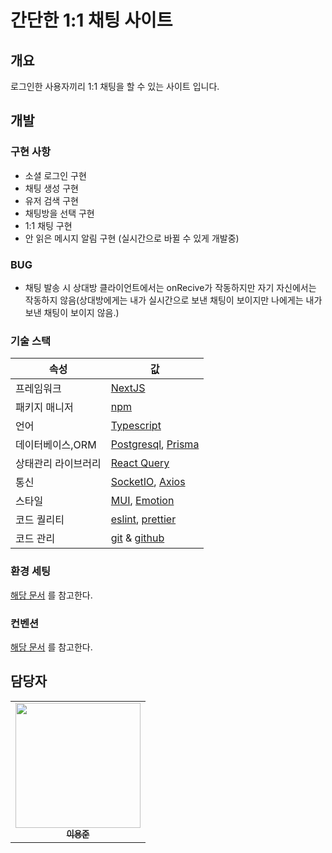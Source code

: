 # 간단한 1:1 채팅 사이트

## 개요

로그인한 사용자끼리 1:1 채팅을 할 수 있는 사이트 입니다.

## 개발

### 구현 사항
* 소셜 로그인 구현
* 채팅 생성 구현
* 유저 검색 구현
* 채팅방을 선택 구현
* 1:1 채팅 구현
* 안 읽은 메시지 알림 구현 (실시간으로 바뀔 수 있게 개발중)

### BUG
* 채팅 발송 시 상대방 클라이언트에서는 onRecive가 작동하지만 자기 자신에서는 작동하지 않음(상대방에게는 내가 실시간으로 보낸 채팅이 보이지만 나에게는 내가 보낸 채팅이 보이지 않음.)


### 기술 스택


| 속성          | 값                                                                                                                                                   |
| ------------- | ---------------------------------------------------------------------------------------------------------------------------------------------------- |
| 프레임워크    | [NextJS](https://nextjs.org/)                                                                                                                        |
| 패키지 매니저 | [npm](https://www.npmjs.com/)                                                                                                                        |
| 언어          | [Typescript](https://www.typescriptlang.org/)                                                                                                        |
| 데이터베이스,ORM  | [Postgresql](https://www.postgresql.org/), [Prisma](https://www.prisma.io/)                                                                                                 |
| 상태관리 라이브러리| [React Query](https://www.npmjs.com/package/react-query)                                                                                          |
| 통신           | [SocketIO](https://socket.io/), [Axios](https://axios-http.com/docs/intro)                                                                        |
| 스타일        | [MUI](https://mui.com/), [Emotion](https://emotion.sh/docs/introduction)                                                                                                 |
| 코드 퀄리티   | [eslint](https://eslint.org/), [prettier](https://prettier.io/)                                                                                      |
| 코드 관리     | [git](https://git-scm.com/) & [github](https://www.github.com/)                                                                                      |


### 환경 세팅

[해당 문서](./INSTALLATION.md) 를 참고한다.

### 컨벤션

[해당 문서](./CONVENTION.md) 를 참고한다.

## 담당자

<table>
    <tr>
      <td align="center">
        <a href="https://github.com/northfacegawd">
            <img
                src="https://avatars.githubusercontent.com/northfacegawd"
            width="200px;"
            />
            <br />
            <sub><b>이용준</b></sub>
        </a>
        <br />
        </td>
    </tr>
</table>


